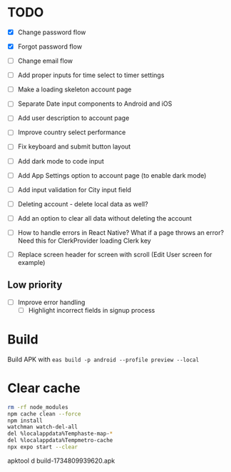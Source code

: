 # TODO

- [x] Change password flow
- [x] Forgot password flow
- [ ] Change email flow
- [ ] Add proper inputs for time select to timer settings
- [ ] Make a loading skeleton account page
- [ ] Separate Date input components to Android and iOS
- [ ] Add user description to account page
- [ ] Improve country select performance
- [ ] Fix keyboard and submit button layout
- [ ] Add dark mode to code input
- [ ] Add App Settings option to account page (to enable dark mode)
- [ ] Add input validation for City input field
- [ ] Deleting account - delete local data as well?
- [ ] Add an option to clear all data without deleting the account
- [ ] How to handle errors in React Native? What if a page throws an error? Need this for ClerkProvider loading Clerk key

- [ ] Replace screen header for screen with scroll (Edit User screen for example)

## Low priority

- [ ] Improve error handling
  - [ ] Highlight incorrect fields in signup process

# Build

Build APK with `eas build -p android --profile preview --local`

# Clear cache

```bash
rm -rf node_modules
npm cache clean --force
npm install
watchman watch-del-all
del %localappdata%Temphaste-map-*
del %localappdata%Tempmetro-cache
npx expo start --clear
```

apktool d build-1734809939620.apk
